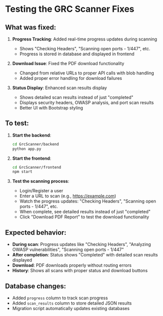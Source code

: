 # Testing the GRC Scanner Fixes

## What was fixed:

1. **Progress Tracking**: Added real-time progress updates during scanning
   - Shows "Checking Headers", "Scanning open ports - 1/447", etc.
   - Progress is stored in database and displayed in frontend

2. **Download Issue**: Fixed the PDF download functionality
   - Changed from relative URLs to proper API calls with blob handling
   - Added proper error handling for download failures

3. **Status Display**: Enhanced scan results display
   - Shows detailed scan results instead of just "completed"
   - Displays security headers, OWASP analysis, and port scan results
   - Better UI with Bootstrap styling

## To test:

1. **Start the backend**:
   ```bash
   cd GrcScanner/backend
   python app.py
   ```

2. **Start the frontend**:
   ```bash
   cd GrcScanner/frontend
   npm start
   ```

3. **Test the scanning process**:
   - Login/Register a user
   - Enter a URL to scan (e.g., https://example.com)
   - Watch the progress updates: "Checking Headers", "Scanning open ports - 1/447", etc.
   - When complete, see detailed results instead of just "completed"
   - Click "Download PDF Report" to test the download functionality

## Expected behavior:

- **During scan**: Progress updates like "Checking Headers", "Analyzing OWASP vulnerabilities", "Scanning open ports - 1/447"
- **After completion**: Status shows "Completed" with detailed scan results displayed
- **Download**: PDF downloads properly without routing errors
- **History**: Shows all scans with proper status and download buttons

## Database changes:

- Added `progress` column to track scan progress
- Added `scan_results` column to store detailed JSON results
- Migration script automatically updates existing databases